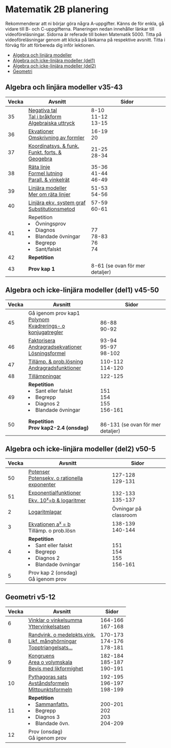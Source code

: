 # Matematik 2B planering

Rekommenderar att ni börjar göra några A-uppgifter. Känns de för enkla, gå vidare till B- och C-uppgifterna. Planeringen nedan innehåller länkar till videoföreläsningar. Sidorna är referade till boken Matematik 5000. Titta på videoföreläsningar genom att klicka på länkarna på respektive avsnitt. Titta i förväg för att förbereda dig inför lektionen.

- [Algebra och linjära modeller](#algebra-och-linjära-modeller-v35-43)
- [Algebra och icke-linjära modeller (del1)](<#algebra-och-icke-linjära-modeller-(del1)-v45-50>)
- [Algebra och icke-linjära modeller (del2)](<#algebra-och-icke-linjära-modeller-(del2)-v45-50>)
- [Geometri](#geometri-v5-12)

## Algebra och linjära modeller v35-43

| Vecka | Avsnitt                                                                                                       | Sidor                                 |
| ----- | ------------------------------------------------------------------------------------------------------------- | ------------------------------------- |
| 35    | [Negativa tal][nt] <br> [Tal i bråkform][bf] <br>[Algebraiska uttryck][au]                                    | 8-10<br> 11-12<br>13-15               |
| 36    | [Ekvationer][ek] <br>[Omskrivning av formler][of] <br>                                                        | 16-19 <br> 20                         |
| 37    | [Koordinatsys. & funk.][ks]<br>[Funkt. forts. & Geogebra][ks2]                                                | 21-25 <br> 28-34                      |
| 38    | [Räta linje][rl1] <br> [Formel lutning][fl]<br>[Parall. & vinkelrät][pv] <br>                                 | 35-36 <br> 41-44 <br>46-49 <br>       |
| 39    | [Linjära modeller][lm]<br>[Mer om räta linjer][mrl]                                                           | 51-53 <br>54-56                       |
| 40    | [Linjära ekv. system graf][le1] <br>[Substitutionsmetod][sm]                                                  | 57-59<br> 60-61                       |
| 41    | Repetition<br> <li>Övningsprov<br><li>Diagnos <br> <li>Blandade övningar <br> <li>Begrepp <br><li>Sant/falskt | <br><br> 77 <br> 78-83 <br> 76 <br>74 |
| 42    | <b>Repetition </b>                                                                                            |                                       |
| 43    | <b>Prov kap 1</b>                                                                                             | 8-61 (se ovan för mer detaljer)       |

[bf]: https://www.youtube.com/watch?v=13uugppncbI
[au]: https://www.youtube.com/watch?v=ypra1GxWc4M
[nt]: https://www.youtube.com/watch?v=-PG5WYuPE_A
[ek]: https://www.youtube.com/watch?v=eFlKu4h4Q9s
[of]: https://www.youtube.com/watch?v=CoaZAWiaJcQ
[ks]: https://www.youtube.com/watch?v=2q9a9u6MkLU
[ks2]: https://www.youtube.com/watch?v=LkKCVWIuAh4
[rl1]: https://www.youtube.com/watch?v=Q0YfgPYH_us
[fl]: https://www.youtube.com/watch?v=P8poFBCXT4E
[pv]: https://www.youtube.com/watch?v=DPY3emWBPdQ
[lm]: https://www.youtube.com/watch?v=D24SiHR4wnA
[mrl]: https://www.youtube.com/watch?v=HRl0S-g54kg
[le1]: https://www.youtube.com/watch?v=zX6aPpTkocA
[sm]: https://www.youtube.com/watch?v=KG1Hhyi-L1s

## Algebra och icke-linjära modeller (del1) v45-50

| Vecka | Avsnitt                                                                                                      | Sidor                                  |
| ----- | ------------------------------------------------------------------------------------------------------------ | -------------------------------------- |
| 45    | Gå igenom prov kap1 <br> [Polynom][po] <br> [Kvadrerings- o konjugatregler][kk]                              | <br> 86-88<br>90-92                    |
| 46    | [Faktorisera][f] <br> [Andragradsekvationer][ae] <br> [Lösningsformel][pq]                                   | 93-94 <br> 95-97<br>98-102             |
| 47    | [Tillämp. & prob.lösning][pl] <br> [Andragradsfunktioner][af]                                                | 110-112 <br> 114-120                   |
| 48    | [Tillämpningar][ti] <br>                                                                                     | 122-125 <br>                           |
| 49    | <b>Repetition</b> <br> <li> Sant eller falskt <br><li> Begrepp <br><li> Diagnos 2 <br><li> Blandade övningar | <br> 151 <br> 154 <br> 155 <br>156-161 |
| 50    | <b>Repetition<br>Prov kap2-2.4 (onsdag) </b>                                                                 | <br> 86-131 (se ovan för mer detaljer) |

[po]: https://www.youtube.com/watch?v=CmlgyE0zorw
[kk]: https://www.youtube.com/watch?v=qPqwQqbVLuQ
[f]: https://www.youtube.com/watch?v=R7QpxEdbmG4
[ae]: https://www.youtube.com/watch?v=lfxUmiaNgXM
[pq]: https://www.youtube.com/watch?v=2xqlDLCK6CQ
[pl]: https://www.youtube.com/watch?v=GOSbxHuOs8M&t
[af]: https://www.youtube.com/watch?v=rFlmpvuORB4&t
[ti]: https://www.youtube.com/watch?v=-WFpmSFGPpU
[po]: https://www.youtube.com/watch?v=jjSAVPiviHE
[pe]: https://www.youtube.com/watch?v=VovAPkBVJME

## Algebra och icke-linjära modeller (del2) v50-5

| Vecka | Avsnitt                                                                                                      | Sidor                                  |
| ----- | ------------------------------------------------------------------------------------------------------------ | -------------------------------------- |
| 50    | [Potenser][po2] <br> [Potensekv. o rationella exponenter][po3]                                               | 127-128 <br> 129-131                   |
| 51    | [Exponentialfunktioner][ex1] <br> [Ekv. 10<sup>x</sup>=b & logaritmer][lg1]                                  | 132-133 <br> 135-137                   |
| 2     | [Logaritmlagar][lg2]                                                                                         | Övningar på classroom                  |
| 3     | [Ekvationen a<sup>x</sup> = b][ax2] <br> Tillämp. o prob.lösn                                                | 138-139 <br> 140-144                   |
| 4     | <b>Repetition</b> <br> <li> Sant eller falskt <br><li> Begrepp <br><li> Diagnos 2 <br><li> Blandade övningar | <br> 151 <br> 154 <br> 155 <br>156-161 |
| 5     | Prov kap 2 (onsdag) <br> Gå igenom prov                                                                      |                                        |

[po2]: https://www.youtube.com/watch?v=jjSAVPiviHE
[po3]: https://www.youtube.com/watch?v=A4GO2M9Dm_Y
[ex1]: https://www.youtube.com/watch?v=ydShr-xIyv8
[lg1]: https://www.youtube.com/watch?v=-5Fwofjv8-I
[lg2]: https://www.youtube.com/watch?v=-BOhNKdEuSc
[ax2]: https://www.youtube.com/watch?v=JOnF8Gdj8AY

## Geometri v5-12

| Vecka | Avsnitt                                                                                            | Sidor                                      |
| ----- | -------------------------------------------------------------------------------------------------- | ------------------------------------------ |
| 6     | [Vinklar o vinkelsumma][vi1] <br> [Yttervinkelsatsen][yt1]                                         | 164-166 <br> 167-168                       |
| 8     | [Randvink. o medelpkts.vink.][rv1] <br>[Likf. månghörningar][lf1]<br>[Topptriangelsats...][tp1]    | 170-173 <br> 174-176 <br> 178-181          |
| 9     | [Kongruens][ko1] <br> [Area o volymskala][av1] <br> [Bevis med likformighet][be1]                  | 182-184 <br> 185-187 <br> 190-191          |
| 10    | [Pythagoras sats][py1] <br> [Avståndsformeln][av2] <br> [Mittpunktsformeln][mp1]                   | 192-195 <br> 196-197 <br> 198-199          |
| 11    | <b>Repetition</b><br><li>[Sammanfattn.][sf3]<br><li>Begrepp<br><li>Diagnos 3<br><li> Blandade övn. | <br>200-201 <br> 202 <br> 203 <br> 204-209 |
| 12    | Prov (onsdag) <br> Gå igenom prov                                                                  |                                            |

[vi1]: https://www.youtube.com/watch?v=z0eoFzEwLPA
[yt1]: https://www.youtube.com/watch?v=e0Om61V47Zw
[rv1]: https://www.youtube.com/watch?v=dvU2lkewmOU
[lf1]: https://www.youtube.com/watch?v=-rwD2vaEFF4
[tp1]: https://www.youtube.com/watch?v=FGVIkAIIrRU
[ko1]: https://www.youtube.com/watch?v=Agg1wq_nkGk
[av1]: https://www.youtube.com/watch?v=-yN2m850L8Q
[be1]: https://www.youtube.com/watch?v=WAE5htlZUMA
[py1]: https://www.youtube.com/watch?v=0BqxOHypxpI
[av2]: https://www.youtube.com/watch?v=DrTsKgHg7ng
[mp1]: https://www.youtube.com/watch?v=gFPzbwlXyQw
[sf3]: https://www.youtube.com/watch?v=fs_wG2i0eHg
